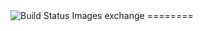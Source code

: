 <img title="Build Status Images" src="https://travis-ci.org/pengliaoye/exchange.svg">
exchange
========